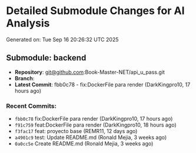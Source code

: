# Detailed Submodule Changes for AI Analysis
Generated on: Tue Sep 16 20:26:32 UTC 2025

## Submodule: backend

- **Repository**: git@github.com:Book-Master-NET/api_u_pass.git
- **Branch**: 
- **Latest Commit**: fbb0c78 - fix:DockerFile para render (DarkKingpro10, 17 hours ago)

### Recent Commits:
- `fbb0c78` fix:DockerFile para render (DarkKingpro10, 17 hours ago)
- `f91c759` feat:DockerFile para render (DarkKingpro10, 18 hours ago)
- `f3fac17` feat: proyecto base (REMR11, 12 days ago)
- `a4901c9` test: Update README.md (Ronald Mejia, 3 weeks ago)
- `0a0cc5e` Create README.md (Ronald Mejia, 3 weeks ago)
